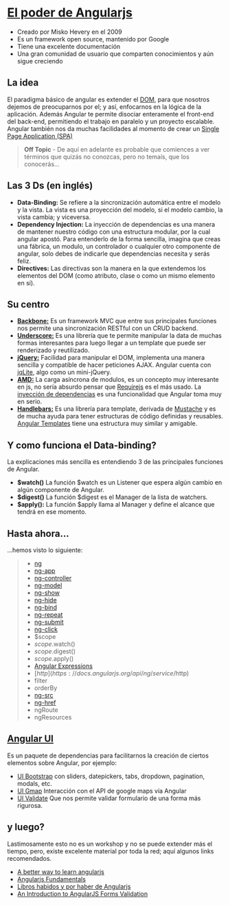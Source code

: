 [El poder de Angularjs](https://angularjs.org/)
=
 - Creado por Misko Hevery en el 2009
 - Es un framework open source, mantenido por Google
 - Tiene una excelente documentación
 - Una gran comunidad de usuario que comparten conocimientos y aún sigue creciendo

La idea
-
El paradigma básico de angular es extender el [DOM](https://es.wikipedia.org/wiki/Document_Object_Model), para que nosotros dejemos de preocuparnos por el; y así, enfocarnos en la lógica de la aplicación.
Además Angular te permite disociar enteramente el front-end del back-end, permitiendo el trabajo en paralelo y un proyecto escalable.
Angular también nos da muchas facilidades al momento de crear un  [Single Page Application (SPA)](https://es.wikipedia.org/wiki/Single-page_application)

> **Off Topic** - De aquí en adelante es probable que comiences a ver términos que quizás no conozcas, pero no temaís, que los conocerás...

Las 3 Ds (en inglés)
-
- **Data-Binding:** Se refiere a la sincronización automática entre el modelo y la vista. La vista es una proyección del modelo, si el modelo cambio, la vista cambia; y viceversa.
- **Dependency Injection:** La inyección de dependencias es una manera de mantener nuestro código con una estructura modular, por la cual angular apostó. Para entenderlo de la forma sencilla, imagina que creas una fábrica, un modulo, un controlador o cualquier otro componente de angular, solo debes de indicarle que dependencias necesita y serás feliz.
- **Directives:** Las directivas son la manera en la que extendemos los elementos del DOM (como atributo, clase o como un mismo elemento en sí).

Su centro
-
- [**Backbone:**](http://backbonejs.org/) Es un framework MVC que entre sus principales funciones nos permite una sincronización RESTful con un CRUD backend.
- [**Underscore:**]() Es una librería que te permite manipular la data de muchas formas interesantes para luego llegar a un template que puede ser renderizado y reutilizado.
- [**jQuery:**](https://jquery.com/) Facilidad para manipular el DOM, implementa una manera sencilla y compatible de hacer peticiones AJAX. Angular cuenta con [jqLite](https://docs.angularjs.org/api/ng/function/angular.element), algo como un mini-jQuery.
- [**AMD:**](https://es.wikipedia.org/wiki/Asynchronous_module_definition) La carga asíncrona de modulos, es un concepto muy interesante en js, no sería absurdo pensar que [Requirejs](http://requirejs.org/) es el más usado. La [inyección de dependencias](https://docs.angularjs.org/guide/di) es una funcionalidad que Angular toma muy en serio.
- [**Handlebars:**](http://handlebarsjs.com/) Es una librería para template, derivada de [Mustache](http://mustache.github.io/) y es de mucha ayuda para tener estructuras de código definidas y reusables. [Angular Templates](https://docs.angularjs.org/guide/templates) tiene una estructura muy similar y amigable.

Y como funciona el Data-binding?
-
La explicaciones más sencilla es entendiendo 3 de las principales funciones de Angular.
- **$watch()** La función $watch es un Listener que espera algún cambio en algún componente de Angular.
- **$digest()** La función $digest es el Manager de la lista de watchers.
- **$apply():** La función $apply llama al Manager y define el alcance que tendrá en ese momento.

Hasta ahora...
-
...hemos visto lo siguiente:
> - [ng](https://docs.angularjs.org/api/ng)
> - [ng-app](https://docs.angularjs.org/api/ng/directive/ngApp)
> - [ng-controller](https://docs.angularjs.org/api/ng/directive/ngController)
> - [ng-model](https://docs.angularjs.org/api/ng/directive/ngModel)
> - [ng-show](https://docs.angularjs.org/api/ng/directive/ngShow)
> - [ng-hide](https://docs.angularjs.org/api/ng/directive/ngHide)
> - [ng-bind](https://docs.angularjs.org/api/ng/directive/ngBind)
> - [ng-repeat](https://docs.angularjs.org/api/ng/directive/ngRepeat)
> - [ng-submit](https://docs.angularjs.org/api/ng/directive/ngSubmit)
> - [ng-click](https://docs.angularjs.org/api/ng/directive/ngClick)
> - $scope
> - $scope.$watch()
> - $scope.$digest() 
> - $scope.$apply()
> - [Angular Expressions](https://docs.angularjs.org/guide/expression)
> - [$http](https://docs.angularjs.org/api/ng/service/$http)
> - filter
> - orderBy
> - [ng-src](https://docs.angularjs.org/api/ng/directive/ngSrc)
> - [ng-href](https://docs.angularjs.org/api/ng/directive/ngHref)
> - ngRoute
> - ngResources

[Angular UI](angular-ui.github.io)
-
Es un paquete de dependencias para facilitarnos la creación de ciertos elementos sobre Angular, por ejemplo:
- [UI Bootstrap](http://angular-ui.github.io/bootstrap/) con sliders, datepickers, tabs, dropdown, pagination, modals, etc.
- [UI Gmap](http://angular-ui.github.io/angular-google-maps/#!/) Interacción con el API de google maps vía Angular
- [UI Validate](http://angular-ui.github.io/ui-utils/#/validate) Que nos permite validar formulario de una forma más rigurosa.


y luego?
-
Lastimosamente esto no es un workshop y no se puede extender más el tiempo, pero, existe excelente material por toda la red; aquí algunos links recomendados.
- [A better way to learn angularjs](https://thinkster.io/a-better-way-to-learn-angularjs/)
- [Angularjs Fundamentals](https://www.youtube.com/watch?v=i9MHigUZKEM)
- [Libros habidos y por haber de Angularjs](https://github.com/jmcunningham/AngularJS-Learning)
- [An Introduction to AngularJS Forms Validation](https://www.youtube.com/watch?v=PxMwW1QBEro)